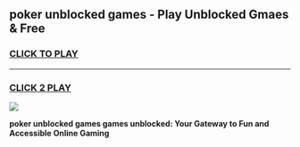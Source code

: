 
## poker unblocked games - Play Unblocked Gmaes & Free
<h3>
<a href="https://news.freeplayer.one?title=poker_unblocked_games&ref=23F">CLICK TO PLAY</a></h3>
<hr>

<h3>
<a href="https://news.freeplayer.one?title=poker_unblocked_games&ref=23F">CLICK 2 PLAY</a>
  
</h3>

<a href="https://news.freeplayer.one?title=poker_unblocked_games&ref=23F/"><img src="https://clearcache.store/games.png"></a>


**poker unblocked games games unblocked: Your Gateway to Fun and Accessible Online Gaming**
